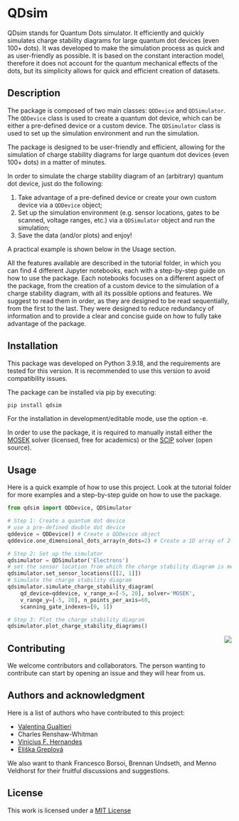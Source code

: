 # QDsim
QDsim stands for Quantum Dots simulator. It efficiently and quickly simulates charge stability diagrams for large quantum dot devices (even 100+ dots). 
It was developed to make the simulation process as quick and as user-friendly as possible.
It is based on the constant interaction model, therefore it does not account for the quantum mechanical effects of the dots,
but its simplicity allows for quick and efficient creation of datasets.

## Description

The package is composed of two main classes: `QDDevice` and `QDSimulator`.
The `QDDevice` class is used to create a quantum dot device, which can be either a pre-defined device or a custom device.
The `QDSimulator` class is used to set up the simulation environment and run the simulation.

The package is designed to be user-friendly and efficient, allowing for the simulation of charge stability diagrams for large quantum dot devices (even 100+ dots) in a matter of minutes.

In order to simulate the charge stability diagram of an (arbitrary) quantum dot device, just do the following:
1. Take advantage of a pre-defined device or create your own custom device via a  `QDDevice` object;
2. Set up the simulation environment (e.g. sensor locations, gates to be scanned, voltage ranges, etc.) via a `QDSimulator` object and run the simulation;
3. Save the data (and/or plots) and enjoy!

A practical example is shown below in the Usage section.

All the features available are described in the tutorial folder, in which you can find 4 different Jupyter notebooks, each with a step-by-step guide on how to use the package.
Each notebooks focuses on a different aspect of the package, from the creation of a custom device to the simulation of a charge stability diagram, with all its possible options and features.
We suggest to read them in order, as they are designed to be read sequentially, from the first to the last.
They were designed to reduce redundancy of information and to provide a clear and concise guide on how to fully take advantage of the package.

## Installation
 
This package was developed on Python 3.9.18, and the requirements are tested for this version.  It is recommended to use this version to avoid compatibility issues.

The package can be installed via pip by executing:

```bash
pip install qdsim
```
For the installation in development/editable mode, use the option -e.

In order to use the package, it is required to manually install either the [MOSEK](https://docs.mosek.com/latest/install/installation.html) solver (licensed, free for academics) or the [SCIP](https://scipopt.org/doc/html/INSTALL.php) solver (open source).
## Usage
Here is a quick example of how to use this project. Look at the tutorial folder for more examples and a step-by-step guide on how to use the package.

```python
from qdsim import QDDevice, QDSimulator

# Step 1: Create a quantum dot device
# use a pre-defined double dot device
qddevice = QDDevice() # Create a QDDevice object
qddevice.one_dimensional_dots_array(n_dots=2) # Create a 1D array of 2 quantum dots

# Step 2: Set up the simulator
qdsimulator = QDSimulator('Electrons')
# set the sensor location from which the charge stability diagram is measured
qdsimulator.set_sensor_locations([[2, 1]])
# Simulate the charge stability diagram
qdsimulator.simulate_charge_stability_diagram(
    qd_device=qddevice, v_range_x=[-5, 20], solver='MOSEK',
    v_range_y=[-5, 20], n_points_per_axis=60,
    scanning_gate_indexes=[0, 1])

# Step 3: Plot the charge stability diagram
qdsimulator.plot_charge_stability_diagrams()
```
<img style="float: right;" src="results/figures/DQD_current.png">

## Contributing
We welcome contributors and collaborators.
The person wanting to contribute can start by opening an issue and they will hear from us. 

## Authors and acknowledgment
Here is a list of authors who have contributed to this project:
- [Valentina Gualtieri](https://github.com/vgualtieri)
- Charles Renshaw-Whitman
- [Vinicius F. Hernandes](https://gitlab.com/vfhernandes)
- [Eliška Greplová](https://github.com/greplova)

We also want to thank Francesco Borsoi, Brennan Undseth, and Menno Veldhorst for their fruitful discussions and suggestions.

## License
This work is licensed under a [MIT License](https://opensource.org/licenses/MIT)

